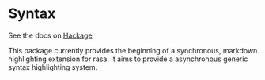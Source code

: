 Syntax
===
See the docs on [Hackage](https://hackage.haskell.org/package/rasa-ext-syntax)

This package currently provides the beginning of a synchronous, markdown highlighting extension for rasa. It aims to provide a asynchronous generic syntax highlighting system.
